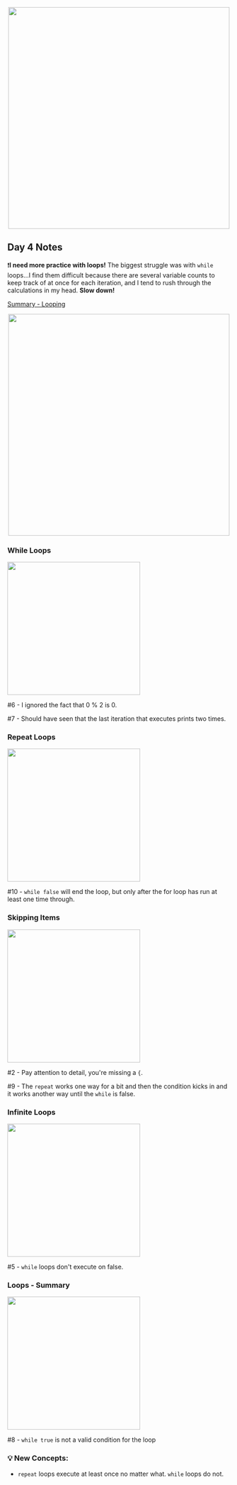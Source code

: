 <p align="center"><img src="https://github.com/neilhiddink/100DaysOfSwift/blob/master/00.%20Resources/banner.png" width="500"></p>

## Day 4 Notes

❗️**I need more practice with loops!** The biggest struggle was with `while` loops...I find them difficult because there are several variable counts to keep track of at once for each iteration, and I tend to rush through the calculations in my head. **Slow down!** 

[Summary - Looping](https://youtu.be/iUZTn11QMG8)

<p align="center"><img src="https://github.com/neilhiddink/100DaysOfSwift/blob/master/01.%20Days%201-12/004.%20Loops/Tests/00.%20Day%204%20Progress%202-4-19.png" width="500"></p>

### While Loops

<img src="https://github.com/neilhiddink/100DaysOfSwift/blob/master/01.%20Days%201-12/004.%20Loops/Tests/02.%20While%20Loops%202-4-19.png" width="300">

#6 - I ignored the fact that 0 % 2 is 0.

#7 - Should have seen that the last iteration that executes prints two times.

### Repeat Loops

<img src="https://github.com/neilhiddink/100DaysOfSwift/blob/master/01.%20Days%201-12/004.%20Loops/Tests/03.%20Repeat%20Loops%202-4-19.png" width="300">

#10 - `while false` will end the loop, but only after the for loop has run at least one time through.

### Skipping Items

<img src="https://github.com/neilhiddink/100DaysOfSwift/blob/master/01.%20Days%201-12/004.%20Loops/Tests/06.%20Skipping%20Items%202-4-19.png" width="300">

#2 - Pay attention to detail, you're missing a `{`.

#9 - The `repeat` works one way for a bit and then the condition kicks in and it works another way until the `while` is false.

### Infinite Loops

<img src="https://github.com/neilhiddink/100DaysOfSwift/blob/master/01.%20Days%201-12/004.%20Loops/Tests/07.%20Infinite%20Loops.png" width="300">

#5 - `while` loops don't execute on false.

### Loops - Summary

<img src="https://github.com/neilhiddink/100DaysOfSwift/blob/master/01.%20Days%201-12/004.%20Loops/Tests/08.%20Loops%20-%20Summary%202-4-19.png" width="300">

#8 - `while true` is not a valid condition for the loop

### 💡 New Concepts:
- `repeat` loops execute at least once no matter what. `while` loops do not.
